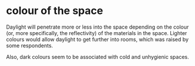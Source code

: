 # colour of the space

Daylight will penetrate more or less into the space depending on
the colour (or, more specifically, the reflectivity) of the materials 
in the space. Lighter colours would allow daylight to get further into
rooms, which was raised by some respondents.

Also, dark colours seem to be associated with cold and unhygienic spaces.
